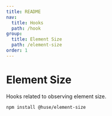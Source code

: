 ```yaml
---
title: README
nav:
  title: Hooks
  path: /hook
group:
  title: Element Size
  path: /element-size
order: 1
---
```


# Element Size

Hooks related to observing element size.

```shell
npm install @huse/element-size
```